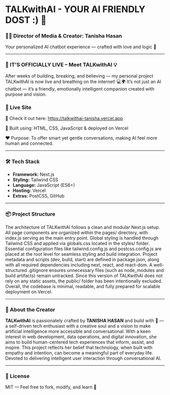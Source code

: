 # TALKwithAI - YOUR AI FRIENDLY DOST :) 💛

### 👩‍💻 Director of Media & Creator: Tanisha Hasan 
Your personalized AI chatbot experience — crafted with love and logic 💛 

---

### 🚀 IT'S OFFICIALLY LIVE – Meet TALKwithAI 💡
After weeks of building, breaking, and believing — my personal project TALKwithAI is now live and breathing on the internet! 💻🌍
It’s not just an AI chatbot — it’s a friendly, emotionally intelligent companion created with purpose and vision.

### 🚀 Live Site 
🔗 Check it out here: https://talkwithai-tanisha.vercel.app

💬 Built using: HTML, CSS, JavaScript & deployed on Vercel

❤️ Purpose: To offer smart yet gentle conversations, making AI feel more human and connected.

---

### 🛠 Tech Stack
- **Framework:** Next.js
- **Styling:** Tailwind CSS
- **Language:** JavaScript (ES6+)
- **Hosting:** Vercel
- **Extras:** PostCSS, GitHub

---

### 📦 Project Structure

The architecture of TALKwithAI follows a clean and modular Next.js setup. All page components are organized within the pages/ directory, with index.js serving as the main entry point. Global styling is handled through Tailwind CSS and applied via globals.css located in the styles/ folder. Essential configuration files like tailwind.config.js and postcss.config.js are placed at the root level for seamless styling and build integration. Project metadata and scripts (dev, build, start) are defined in package.json, along with all required dependencies including next, react, and react-dom. A well-structured .gitignore ensures unnecessary files (such as node_modules and build artifacts) remain untracked. Since this version of TALKwithAI does not rely on any static assets, the public/ folder has been intentionally excluded. Overall, the codebase is minimal, readable, and fully prepared for scalable deployment on Vercel.


---

### 🧠 About the Creator

**TALKwithAI** is passionately crafted by **TANISHA HASAN** and build with 💛  — a self-driven tech enthusiast with a creative soul and a vision to make artificial intelligence more accessible and conversational. With a keen interest in web development, data operations, and digital innovation, she aims to build human-centered tech experiences that inform, assist, and inspire. This project reflects her belief that technology, when built with empathy and intention, can become a meaningful part of everyday life.
Devoted to delivering intelligent user interaction through conversational AI.

---

### 📄 License
MIT — Feel free to fork, modify, and learn 🌱



